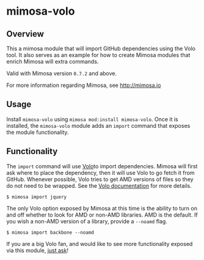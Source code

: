 mimosa-volo
===========

## Overview

This a mimosa module that will import GitHub dependencies using the Volo tool.  It also serves as an example for how to create Mimosa modules that enrich Mimosa will extra commands.

Valid with Mimosa version `0.7.2` and above.

For more information regarding Mimosa, see http://mimosa.io

## Usage

Install `mimosa-volo` using `mimosa mod:install mimosa-volo`.  Once it is installed, the `mimosa-volo` module adds an `import` command that exposes the module functionality.

## Functionality

The `import` command will use [Volo](https://github.com/volojs/volo)to import dependencies. Mimosa will first ask where to place the dependency, then it will use Volo to go fetch it from GitHub. Whenever possible, Volo tries to get AMD versions of files so they do not need to be wrapped. See the [Volo documentation](http://volojs.org/) for more details.

```
$ mimosa import jquery
```

The only Volo option exposed by Mimosa at this time is the ability to turn on and off whether to look for AMD or non-AMD libraries. AMD is the default. If you wish a non-AMD version of a library, provide a `--noamd` flag.

```
$ mimosa import backbone --noamd
```

If you are a big Volo fan, and would like to see more functionality exposed via this module, [just ask](https://github.com/dbashford/mimosa-volo/issues)!
